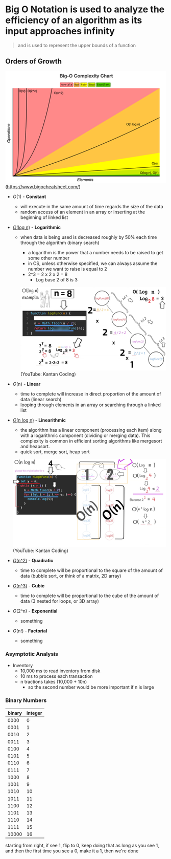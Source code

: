 # Big O Notation is used to analyze the efficiency of an algorithm as its input approaches infinity

> and is used to represent the upper bounds of a function

## Orders of Growth

![complexity](/assets/images/Big-OComplexityChart.png)
(https://www.bigocheatsheet.com/)

- *O*(1) - **Constant**
    - will execute in the same amount of time regards the size of the data
    - random access of an element in an array or inserting at the beginning of linked list

- [*O*(log n)](https://www.youtube.com/watch?v=wjDY5RbILno) - **Logarithmic**
    - when data is being used is decreased roughly by 50% each time through the algorithm (binary search)
        - a logarithm is the power that a number needs to be raised to get some other number
        - in CS, unless otherwise specified, we can always assume the number we want to raise is equal to 2
        - 2^3 = 2 x 2 x 2 = 8
            - Log base 2 of 8 is 3

        ![logn](/assets/images/O(logn).png)
        (YouTube: Kantan Coding)

- *O*(n) - **Linear**
    - time to complete will increase in direct proportion of the amount of data (linear search)
    - looping through elements in an array or searching through a linked list

- [*O*(n log n)](https://www.youtube.com/watch?v=K3NluEdHkao) - **Linearithmic**
    - the algorithm has a linear component (processing each item) along with a logarithmic component (dividing or merging data). This complexity is common in efficient sorting algorithms like mergesort and heapsort.
    - quick sort, merge sort, heap sort

    ![nlogn](/assets/images/O(nlogn).png)
    (YouTube: Kantan Coding)

- [*O*(n^2)](https://www.youtube.com/watch?v=0eCT74f5hGA) - **Quadratic**
    - time to complete will be proportional to the square of the amount of data (bubble sort, or think of a matrix, 2D array)

- [*O*(n^3)](https://www.youtube.com/watch?v=IBddtmZBSEA) - **Cubic**
    - time to complete will be proportional to the cube of the amount of data (3 nested for loops, or 3D array)

- *O*(2^n) - **Exponential**
    - something

- *O*(n!) - **Factorial**
    - something

### Asymptotic Analysis
- Inventory
    - 10,000 ms to read inventory from disk
    - 10 ms to process each transaction
    - n tractions takes (10,000 + 10n)
        - so the second number would be more important if n is large


### Binary Numbers
| binary | integer |
| -----  | ---|
| 0000   | 0  |
| 0001   | 1  |
| 0010   | 2  |
| 0011   | 3  |
| 0100   | 4  |
| 0101   | 5  |
| 0110   | 6  |
| 0111   | 7  |
| 1000   | 8  |
| 1001   | 9  |
| 1010   | 10 |
| 1011   | 11 |
| 1100   | 12 |
| 1101   | 13 |
| 1110   | 14 |
| 1111   | 15 |
| 10000  | 16 |


starting from right, if see 1, flip to 0, keep doing that as long as you see 1, and then the first time you see a 0, make it a 1, then we're done